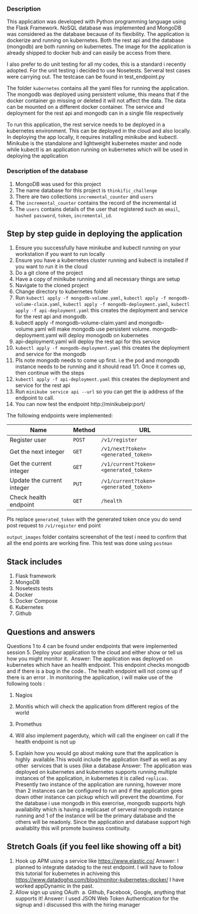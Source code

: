 ### Description

This application was developed with Python programming language using the Flask Framework. NoSQL database was implemented and MongoDB was considered as the database because of its flexibility. The application is dockerize and running on kubernetes. Both the rest api and the database (mongodb) are both running on kubernetes. The image for the application is already shipped to docker hub and can easily be access from there. 

I also prefer to do unit testing for all my codes, this is a standard i recently adopted. For the unit testing i decided to use Nosetests. Serveral test cases were carrying out.
The testcase can be found in test_endpoint.py

The folder `kubernetes` contains all the yaml files for running the application. The mongodb was deployed using persistent volume, this means that if the docker container go missing or deleted it will not affect the data. The data can be mounted on a different docker container. The service and deployment for the rest api and mongodb can in a single file respectively 

To run this application, the rest service needs to be deployed in a kubernetes environment. This can be deployed in the cloud and also locally. In deploying the app locally, it requires installing minikube and kubectl. Minikube is the standalone and lightweight kubernetes master and node while kubectl is an application running on kubernetes which will be used in deploying the application

### Description of the database

1. MongoDB was used for this project 
2. The name database for this project is `thinkific_challenge` 
3. There are two collections `incremental_counter` and `users`
4. The `incremental_counter` contains the record of the incremental id
5. The `users` contains details of the user that registered such as `email`, `hashed password`, `token`,    `incremental_id`.

## Step by step guide in deploying the application

1. Ensure you successfully have minikube and kubectl running on your workstation if you want to run locally 
2. Ensure you have a kubernetes cluster running and kubectl is installed if you want to run it in the cloud 
3. Do a git clone of the project
4. Have a copy of minikube running and all necessary things are setup
5. Navigate to the cloned project 
6. Change directory to kubernetes folder 
7. Run `kubectl apply -f mongodb-volume.yaml`, `kubectl apply -f mongodb-volume-claim.yaml`, `kubectl apply -f mongodb-deployment.yaml`, `kubectl apply -f api-deployment.yaml` this creates the deployment and service for the rest api and mongodb.
8. kubectl apply -f mongodb-volume-claim.yaml and mongodb-volume.yaml will make mongodb use persistent volume. mongodb-deployment.yaml will deploy monogodb on kubernetes 
9. api-deployment.yaml will deploy the rest api for this service
10. `kubectl apply -f mongodb-deployment.yaml` this creates the deployment and service for the mongodb
11. Pls note mongodb needs to come up first. i.e the pod and mongodb instance needs to be running and it should read 1/1. Once it comes up, then continue with the steps
12. `kubectl apply -f api-deployment.yaml` this creates the deployment and service for the rest api  
13. Run  `minikube service api --url` so you can get the ip address of the endpoint to call.
14. You can now test the endpoint http://minikubeip:port/<url of the endpoint below>

The following endpoints were implemented:

| Name                       | Method   | URL
| ---                        | ---      | ---
| Register  user             | `POST`   | `/v1/register`
| Get the next integer       | `GET`    | `/v1/next?token=<generated_token>`
| Get the current integer    | `GET`    | `/v1/current?token=<generated_token>`
| Update the current integer | `PUT`    | `/v1/current?token=<generated_token>`
| Check health endpoint      | `GET`    | `/health`

Pls replace `generated_token` with the generated token once you do send post request to  `/v1/register` end point 

`output_images` folder contains screenshot of the test i need to confirm that all the end points are working fine. This test was done using `postman`

## Stack includes 

1. Flask framework 
2. MongoDB 
3. Nosetests tests
4. Docker 
5. Docker Compose
6. Kubernetes 
7. Github

## Questions and answers
Questions 1 to 4 can be found under endpoints that were implemented session
5. Deploy your application to the cloud and either show or tell us how you might monitor it. 
Answer: The application was deployed on kubernetes which have an health endpoint. This endpoint checks mongodb and if there is a bug in the code.. The health endpoint will not come up if there is an error . In monitoring the application, i will make use of the following tools : 
1. Nagios 
2. Monitis which will check the application from different regios of the world 
3. Promethus 
4. Will also implement pagerduty, which will call the engineer on call if the health endpoint is not up 

6. Explain how you would go about making sure that the application is highly  available.This would include the application itself as well as any other  services that is uses (like a database
Answer: The application was deployed on kubernetes and kubernetes supports running multiple instances of the application, in kubernetes it is called `replicas`. Presently two instance of the application are running, however more than 2 instances can be configured to run and if the application goes down other instance can pickup which will prevent the downtime. For the database i use mongodb in this exercrise, mongodb supports high availability which is having a replicaset of serveral mongodb instance running and 1 of the instance will be the primary database and the others will be readonly. Since the application and database support high avaliablity this will promote business continuity.  


## Stretch Goals (if you feel like showing off a bit)    
1. Hook up APM using a service like ​https://www.elastic.co/
Answer: I planned to integrate datadog to the rest endpoint. I will have to follow this tutorial for kubernetes in achiveing this https://www.datadoghq.com/blog/monitor-kubernetes-docker/
I have worked appDynamic in the past. 
   
2. Allow sign up using OAuth  a. Github, Facebook, Google, anything that supports it!
Answer: I used JSON Web Token Authentication for the signup and i discussed this with the hiring manager